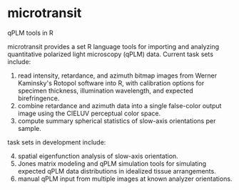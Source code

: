 # microtransit
qPLM tools in R

microtransit provides a set R language tools for importing and analyzing quantitative polarized light microscopy (qPLM) data. Current task sets include:

1. read intensity, retardance, and azimuth bitmap images from Werner Kaminsky's Rotopol software into R, with calibration options for specimen thickness, illumination wavelength, and expected birefringence.
2. combine retardance and azimuth data into a single false-color output image using the CIELUV perceptual color space.
3. compute summary spherical statistics of slow-axis orientations per sample.

task sets in development include:

4. spatial eigenfunction analysis of slow-axis orientation.
5. Jones matrix modeling and qPLM simulation tools for simulating expected qPLM data distributions in idealized tissue arrangements.
6. manual qPLM input from multiple images at known analyzer orientations.


